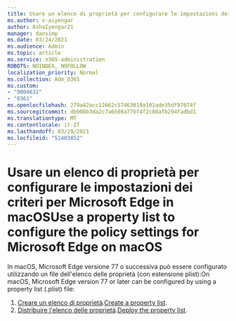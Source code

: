 ```yaml
---
title: Usare un elenco di proprietà per configurare le impostazioni dei criteri per Microsoft Edge in macOS
ms.author: v-aiyengar
author: AshaIyengar21
manager: dansimp
ms.date: 03/24/2021
ms.audience: Admin
ms.topic: article
ms.service: o365-administration
ROBOTS: NOINDEX, NOFOLLOW
localization_priority: Normal
ms.collection: Adm_O365
ms.custom:
- "9004632"
- "8361"
ms.openlocfilehash: 279a42acc12662c57463010a101ade35df97074f
ms.sourcegitcommit: db908b3da2c7a6508a77bf4f2c80afb294fadbd1
ms.translationtype: MT
ms.contentlocale: it-IT
ms.lasthandoff: 03/29/2021
ms.locfileid: "51403852"
---
```

# <a name="use-a-property-list-to-configure-the-policy-settings-for-microsoft-edge-on-macos"></a><span data-ttu-id="f1e01-102">Usare un elenco di proprietà per configurare le impostazioni dei criteri per Microsoft Edge in macOS</span><span class="sxs-lookup"><span data-stu-id="f1e01-102">Use a property list to configure the policy settings for Microsoft Edge on macOS</span></span>

<span data-ttu-id="f1e01-103">In macOS, Microsoft Edge versione 77 o successiva può essere configurato utilizzando un file dell'elenco delle proprietà (con estensione plist):</span><span class="sxs-lookup"><span data-stu-id="f1e01-103">On macOS, Microsoft Edge version 77 or later can be configured by using a property list (.plist) file:</span></span>

1. <span data-ttu-id="f1e01-104">[Creare un elenco di proprietà](https://go.microsoft.com/fwlink/?linkid=2134726).</span><span class="sxs-lookup"><span data-stu-id="f1e01-104">[Create a property list](https://go.microsoft.com/fwlink/?linkid=2134726).</span></span>
1. <span data-ttu-id="f1e01-105">[Distribuire l'elenco delle proprietà](https://go.microsoft.com/fwlink/?linkid=2134727).</span><span class="sxs-lookup"><span data-stu-id="f1e01-105">[Deploy the property list](https://go.microsoft.com/fwlink/?linkid=2134727).</span></span>
